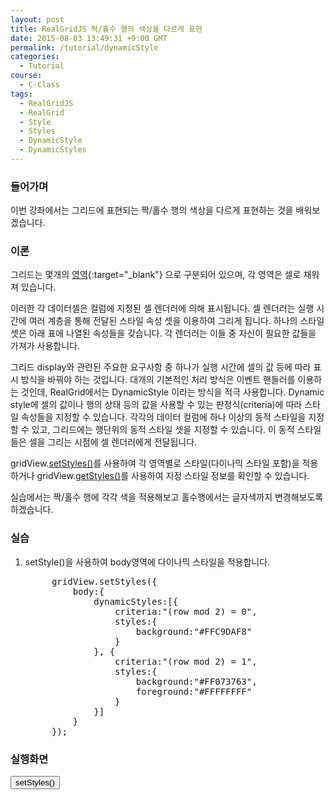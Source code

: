 ```yaml
---
layout: post
title: RealGridJS 짝/홀수 행의 색상을 다르게 표현  
date: 2015-08-03 13:49:31 +9:00 GMT
permalink: /tutorial/dynamicStyle
categories:
  - Tutorial
course:
  - C-Class
tags: 
  - RealGridJS
  - RealGrid
  - Style
  - Styles
  - DynamicStyle
  - DynamicStyles
---
```


<script type="text/javascript" src="/script/dlgrids_eval.js"></script>
<script type="text/javascript" src="/script/realgridjs.js"></script>

<script>
var gridView;
var dataProvider;

$(document).ready( function(){
    $("#btnSetStyles").click(function () {
        gridView.setStyles({
            body:{
                dynamicStyles:[{
                    criteria:"(row mod 2) = 0",
                    styles:{
                        background:"#FFC9DAF8"
                    }
                }, {
                    criteria:"(row mod 2) = 1", 
                    styles:{
                        background:"#FF073763",
                        foreground:"#FFFFFFFF"
                    }
                }]
            }
        });
    });

    RealGridJS.setTrace(false);
    RealGridJS.setRootContext("/script");
    
    dataProvider = new RealGridJS.LocalDataProvider();
    gridView = new RealGridJS.GridView("realgrid");
    gridView.setDataSource(dataProvider);

    //다섯개의 필드를 가진 배열 객체를 생성합니다.
    var fields = [
        {
            fieldName: "field1"
        },
        {
            fieldName: "field2"
        },
        {
            fieldName: "field3"
        },
        {
            fieldName: "field4"
        },
        {
            fieldName: "field5"
        },
        {
            fieldName: "field6"
        },
        {
            fieldName: "field7"
        },
        {
            fieldName: "field8"
        },
        {
            fieldName: "field9"
        },
        {
            fieldName: "field10"
        }
    ];
    //DataProvider의 setFields함수로 필드를 입력합니다.
    dataProvider.setFields(fields);

    //필드와 연결된 컬럼 배열 객체를 생성합니다.
    var columns = [
        {
            name: "col1",
            fieldName: "field1",
            header : {
                text: "직업"
            },
            width : 60,
            filters : [{
                name: "가수",
                criteria: "value = '가수'"
            }, {
                name: "배우",
                criteria: "value = '배우'"
            }]
        },
        {
            name: "col2",
            fieldName: "field2",
            header : {
                text: "성별"
            },
            width: 50
        },
        {
            name: "col3",
            fieldName: "field3",
            header : {
                text: "이름"
            },
            width: 80
        },
        {
            name: "col4",
            fieldName: "field4",
            header : {
                text: "국어"
            },
            width: 80
        },
        {
            name: "col5",
            fieldName: "field5",
            header : {
                text: "수학"
            },
            width: 80
        },
        {
            name: "col6",
            fieldName: "field6",
            header : {
                text: "민법"
            },
            width: 80
        },
        {
            name: "col7",
            fieldName: "field7",
            header : {
                text: "한국사"
            },
            width: 80
        },
        {
            name: "col8",
            fieldName: "field8",
            header : {
                text: "영어"
            },
            width: 80
        },
        {
            name: "col9",
            fieldName: "field9",
            header : {
                text: "과학"
            },
            width: 80
        },
        {
            name: "col10",
            fieldName: "field10",
            header : {
                text: "사회"
            },
            width: 80
        }
    ];
    //컬럼을 GridView에 입력 합니다.
    gridView.setColumns(columns);

    var data = [
        ["가수", "여자", "정수라", "80", "99", "90", "90", "100", "100", "90"],
        ["배우", "여자", "송윤아", "10", "33", "90", "70", "60", "100", "80"],
        ["배우", "여자", "전도연", "20", "22", "90", "70", "60", "100", "80"],
        ["가수", "여자", "이선희", "40", "33", "90", "70", "60", "100", "80"],
        ["배우", "여자", "하지원", "10", "11", "90", "70", "60", "100", "80"],
        ["가수", "여자", "소찬휘", "30", "55", "90", "70", "60", "100", "80"],
        ["가수", "여자", "박정현", "40", "22", "90", "70", "60", "100", "80"],
        ["배우", "여자", "전지현", "20", "44", "90", "70", "60", "100", "80"]
    ];
    dataProvider.setRows(data);
});   
</script>

### 들어가며

이번 강좌에서는 그리드에 표현되는 짝/홀수 행의 색상을 다르게 표현하는 것을 배워보겠습니다.

### 이론

그리드는 몇개의 [영역](http://demo.realgrid.com/Demo/StylesRegions){:target="_blank"} 으로 구분되어 있으며, 각 영역은 셀로 채워져 있습니다. 

이러한 각 데이터셀은 컬럼에 지정된 셀 렌더러에 의해 표시됩니다. 셀 렌더러는 실행 시간에 여러 계층을 통해 전달된 스타일 속성 셋을 이용하여 그리게 됩니다. 하나의 스타일 셋은 아래 표에 나열된 속성들을 갖습니다. 각 렌더러는 이들 중 자신이 필요한 값들을 가져가 사용합니다. 

그리드 display와 관련된 주요한 요구사항 중 하나가 실행 시간에 셀의 값 등에 따라 표시 방식을 바꿔야 하는 것입니다. 대개의 기본적인 처리 방식은 이벤트 핸들러를 이용하는 것인데, RealGrid에서는 DynamicStyle 이라는 방식을 적극 사용합니다. Dynamic style에 셀의 값이나 행의 상태 등의 값을 사용할 수 있는 판정식(criteria)에 따라 스타일 속성들을 지정할 수 있습니다. 각각의 데이터 컬럼에 하나 이상의 동적 스타일을 지정할 수 있고, 그리드에는 행단위의 동적 스타일 셋을 지정할 수 있습니다. 이 동적 스타일들은 셀을 그리는 시점에 셀 렌더러에게 전달됩니다.

gridView.[setStyles()](api/GridBase/setStyles/)를 사용하여 각 영역별로 스타일(다이나믹 스타일 포함)을 적용하거나 gridView.[getStyles()](/api/GridBase/getStyles/)를 사용하여 지정 스타일 정보를 확인할 수 있습니다.

실습에서는 짝/홀수 행에 각각 색을 적용해보고 홀수행에서는 글자색까지 변경해보도록 하겠습니다.

### 실습

1. setStyle()을 사용하여 body영역에 다이나믹 스타일을 적용합니다.

    <pre class="prettyprint">
        gridView.setStyles({
            body:{
                dynamicStyles:[{
                    criteria:"(row mod 2) = 0",
                    styles:{
                        background:"#FFC9DAF8"
                    }
                }, {
                    criteria:"(row mod 2) = 1", 
                    styles:{
                        background:"#FF073763",
                        foreground:"#FFFFFFFF"
                    }
                }]
            }
        });</pre>


### 실행화면

<button type="button" class="btn btn-primary btn-xs" id="btnSetStyles">setStyles()</button>

<div id="realgrid" style="width: 100%; height: 200px;"></div>


